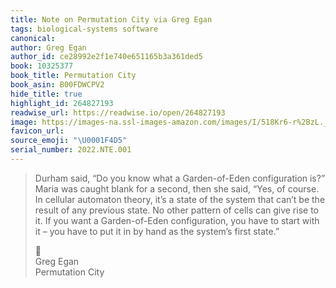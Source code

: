 ```yaml
---
title: Note on Permutation City via Greg Egan
tags: biological-systems software
canonical:
author: Greg Egan
author_id: ce28992e2f1e740e651165b3a361ded5
book: 10325377
book_title: Permutation City
book_asin: B00FDWCPV2
hide_title: true
highlight_id: 264827193
readwise_url: https://readwise.io/open/264827193
image: https://images-na.ssl-images-amazon.com/images/I/518Kr6-r%2BzL._SL200_.jpg
favicon_url:
source_emoji: "\U0001F4D5"
serial_number: 2022.NTE.001
---
```

> Durham said, “Do you know what a Garden-of-Eden configuration is?” Maria was caught blank for a second, then she said, “Yes, of course. In cellular automaton theory, it’s a state of the system that can’t be the result of any previous state. No other pattern of cells can give rise to it. If you want a Garden-of-Eden configuration, you have to start with it – you have to put it in by hand as the system’s first state.”
> <div class="quoteback-footer"><div class="quoteback-avatar"><span class="mini-emoji"> 📕</span></div><div class="quoteback-metadata"><div class="metadata-inner"><span style="display:none">FROM:</span><div aria-label="Greg Egan" class="quoteback-author"> Greg Egan</div><div aria-label="Permutation City" class="quoteback-title"> Permutation City</div></div></div></div>